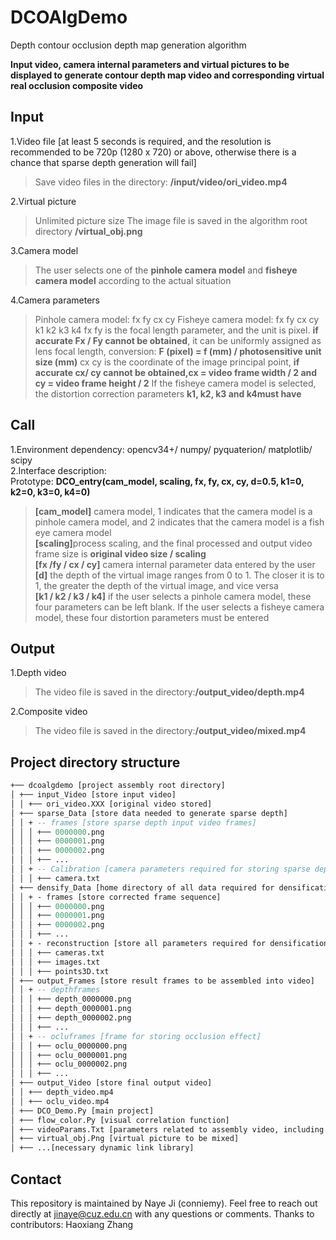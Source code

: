 # DCOAlgDemo

Depth contour occlusion depth map generation algorithm

**Input video, camera internal parameters and virtual pictures to be displayed to generate contour depth map video and corresponding virtual real occlusion composite video**

 

## Input

1.Video file [at least 5 seconds is required, and the resolution is recommended to be 720p (1280 x 720) or above, otherwise there is a chance that sparse depth generation will fail]

> Save video files in the directory: <b>/input/video/ori_video.mp4</b>

2.Virtual picture

> Unlimited picture size
> The image file is saved in the algorithm root directory <b>/virtual_obj.png</b>

3.Camera model

> The user selects one of the <b>pinhole camera model</b> and <b> fisheye camera model</b> according to the actual situation

4.Camera parameters

> Pinhole camera model: fx fy cx cy
> Fisheye camera model: fx fy cx cy k1 k2 k3 k4
> fx fy is the focal length parameter, and the unit is pixel. **if accurate Fx / Fy cannot be obtained**, it can be uniformly assigned as lens focal length, conversion: <b>F (pixel) = f (mm) / photosensitive unit size (mm)</b>
> cx cy is the coordinate of the image principal point, <b>if accurate cx/ cy cannot be obtained,cx = video frame width / 2 and cy = video frame height / 2</b>
> If the fisheye camera model is selected, the distortion correction parameters <b>k1, k2, k3 and k4must have</b>

## Call

1.Environment dependency: opencv34+/ numpy/ pyquaterion/ matplotlib/ scipy  
2.Interface description:  
Prototype: <b>DCO_entry(cam_model, scaling, fx, fy, cx, cy, d=0.5, k1=0, k2=0, k3=0, k4=0)</b>  
> <b>[cam_model]</b> camera model, 1 indicates that the camera model is a pinhole camera model, and 2 indicates that the camera model is a fish eye camera model  
> <b>[scaling]</b>process scaling, and the final processed and output video frame size is <b> original video size / scaling</b>  
> <b>[fx /fy / cx / cy]</b> camera internal parameter data entered by the user    
> <b>[d]</b> the depth of the virtual image ranges from 0 to 1. The closer it is to 1, the greater the depth of the virtual image, and vice versa  
> <b>[k1 / k2 / k3 / k4]</b> if the user selects a pinhole camera model, these four parameters can be left blank. If the user selects a fisheye camera model, these four distortion parameters must be entered  

## Output

1.Depth video

> The video file is saved in the directory:**/output_video/depth.mp4** 

2.Composite video

> The video file is saved in the directory:**/output_video/mixed.mp4** 

## Project directory structure

```ASN.1
+── dcoalgdemo [project assembly root directory]
│ +── input_Video [store input video]
│ │ +── ori_video.XXX [original video stored]
│ +── sparse_Data [store data needed to generate sparse depth]
│ │ + -- frames [store sparse depth input video frames]
│ │ │ +── 0000000.png 
│ │ │ +── 0000001.png 
│ │ │ +── 0000002.png 
│ │ │ +── ... 
│ │ + -- Calibration [camera parameters required for storing sparse depth]
│ │ │ +── camera.txt 
│ +── densify_Data [home directory of all data required for densification]
│ │ + - frames [store corrected frame sequence]
│ │ │ +── 0000000.png 
│ │ │ +── 0000001.png 
│ │ │ +── 0000002.png 
│ │ │ +── ... 
│ │ + - reconstruction [store all parameters required for densification]
│ │ │ +── cameras.txt 
│ │ │ +── images.txt 
│ │ │ +── points3D.txt 
│ +── output_Frames [store result frames to be assembled into video]
│ │ + -- depthframes
│ │ │ +── depth_0000000.png 
│ │ │ +── depth_0000001.png 
│ │ │ +── depth_0000002.png 
│ │ │ +── ... 
│ │ + -- ocluframes [frame for storing occlusion effect]
│ │ │ +── oclu_0000000.png 
│ │ │ +── oclu_0000001.png 
│ │ │ +── oclu_0000002.png 
│ │ │ +── ... 
│ +── output_Video [store final output video]
│ │ +── depth_video.mp4 
│ │ +── oclu_video.mp4 
│ +── DCO_Demo.Py [main project]
│ +── flow_color.Py [visual correlation function]
│ +── videoParams.Txt [parameters related to assembly video, including target resolution and frame rate]
│ +── virtual_obj.Png [virtual picture to be mixed]
│ +── ...[necessary dynamic link library]
```

## Contact

This repository is maintained by Naye Ji (conniemy). Feel free to reach out directly at jinaye@cuz.edu.cn with any questions or comments. Thanks to contributors: Haoxiang Zhang
